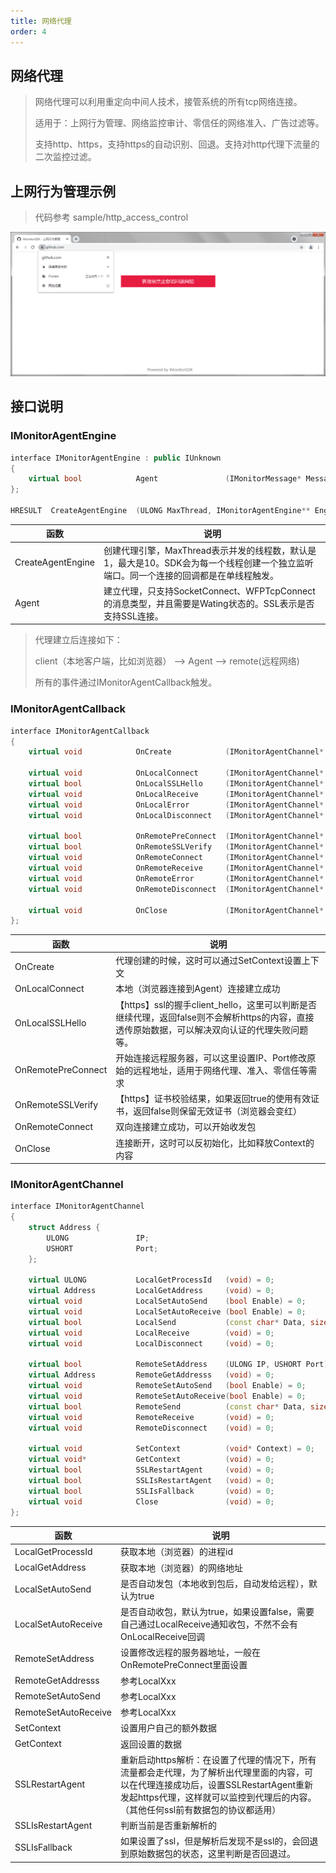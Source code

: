 ```yaml
---
title: 网络代理
order: 4
---
```


## 网络代理

> 网络代理可以利用重定向中间人技术，接管系统的所有tcp网络连接。
>
> 适用于：上网行为管理、网络监控审计、零信任的网络准入、广告过滤等。
>
> 支持http、https，支持https的自动识别、回退。支持对http代理下流量的二次监控过滤。

## 上网行为管理示例

> 代码参考 sample/http_access_control

![](./ac.png)

## 接口说明

### IMonitorAgentEngine

```cpp
interface IMonitorAgentEngine : public IUnknown
{
	virtual bool			Agent				(IMonitorMessage* Message, IMonitorAgentCallback* Callback, bool SSL = false) = 0;
};

HRESULT	 CreateAgentEngine	(ULONG MaxThread, IMonitorAgentEngine** Engine);
```

| 函数              | 说明                                                         |
| ----------------- | ------------------------------------------------------------ |
| CreateAgentEngine | 创建代理引擎，MaxThread表示并发的线程数，默认是1，最大是10。SDK会为每一个线程创建一个独立监听端口。同一个连接的回调都是在单线程触发。 |
| Agent             | 建立代理，只支持SocketConnect、WFPTcpConnect的消息类型，并且需要是Wating状态的。SSL表示是否支持SSL连接。 |

> 代理建立后连接如下：
>
> client（本地客户端，比如浏览器） --> Agent --> remote(远程网络)
>
> 所有的事件通过IMonitorAgentCallback触发。

### IMonitorAgentCallback

```cpp
interface IMonitorAgentCallback
{
	virtual void			OnCreate			(IMonitorAgentChannel* Channel) {}

	virtual void			OnLocalConnect		(IMonitorAgentChannel* Channel) {}
	virtual bool			OnLocalSSLHello		(IMonitorAgentChannel* Channel, const char* ServerName) { return true; }
	virtual void			OnLocalReceive		(IMonitorAgentChannel* Channel, const char* Data, size_t Length) {}
	virtual void			OnLocalError		(IMonitorAgentChannel* Channel, const char* Error) {}
	virtual void			OnLocalDisconnect	(IMonitorAgentChannel* Channel) {}

	virtual bool			OnRemotePreConnect	(IMonitorAgentChannel* Channel) { return true; }
	virtual bool			OnRemoteSSLVerify	(IMonitorAgentChannel* Channel, bool PreVerified) { return PreVerified; }
	virtual void			OnRemoteConnect		(IMonitorAgentChannel* Channel) {}
	virtual void			OnRemoteReceive		(IMonitorAgentChannel* Channel, const char* Data, size_t Length) {}
	virtual void			OnRemoteError		(IMonitorAgentChannel* Channel, const char* Error) {}
	virtual void			OnRemoteDisconnect	(IMonitorAgentChannel* Channel) {}

	virtual void			OnClose				(IMonitorAgentChannel* Channel) {}
};
```

| 函数               | 说明                                                         |
| ------------------ | ------------------------------------------------------------ |
| OnCreate           | 代理创建的时候，这时可以通过SetContext设置上下文             |
| OnLocalConnect     | 本地（浏览器连接到Agent）连接建立成功                        |
| OnLocalSSLHello    | 【https】ssl的握手client_hello，这里可以判断是否继续代理，返回false则不会解析https的内容，直接透传原始数据，可以解决双向认证的代理失败问题等。 |
| OnRemotePreConnect | 开始连接远程服务器，可以这里设置IP、Port修改原始的远程地址，适用于网络代理、准入、零信任等需求 |
| OnRemoteSSLVerify  | 【https】证书校验结果，如果返回true的使用有效证书，返回false则保留无效证书（浏览器会变红） |
| OnRemoteConnect    | 双向连接建立成功，可以开始收发包                             |
| OnClose            | 连接断开，这时可以反初始化，比如释放Context的内容            |

### IMonitorAgentChannel

```cpp
interface IMonitorAgentChannel
{
	struct Address {
		ULONG				IP;
		USHORT				Port;
	};

	virtual ULONG			LocalGetProcessId	(void) = 0;
	virtual Address			LocalGetAddress		(void) = 0;
	virtual void			LocalSetAutoSend	(bool Enable) = 0;
	virtual void			LocalSetAutoReceive	(bool Enable) = 0;
	virtual bool			LocalSend			(const char* Data, size_t Length) = 0;
	virtual void			LocalReceive		(void) = 0;
	virtual void			LocalDisconnect		(void) = 0;

	virtual bool			RemoteSetAddress	(ULONG IP, USHORT Port) = 0;
	virtual Address			RemoteGetAddresss	(void) = 0;
	virtual void			RemoteSetAutoSend	(bool Enable) = 0;
	virtual void			RemoteSetAutoReceive(bool Enable) = 0;
	virtual bool			RemoteSend			(const char* Data, size_t Length) = 0;
	virtual void			RemoteReceive		(void) = 0;
	virtual void			RemoteDisconnect	(void) = 0;

	virtual void			SetContext			(void* Context) = 0;
	virtual void*			GetContext			(void) = 0;
	virtual bool			SSLRestartAgent		(void) = 0;
	virtual bool			SSLIsRestartAgent	(void) = 0;
	virtual bool			SSLIsFallback		(void) = 0;
	virtual void			Close				(void) = 0;
};
```

| 函数                 | 说明                                                         |
| -------------------- | ------------------------------------------------------------ |
| LocalGetProcessId    | 获取本地（浏览器）的进程id                                   |
| LocalGetAddress      | 获取本地（浏览器）的网络地址                                 |
| LocalSetAutoSend     | 是否自动发包（本地收到包后，自动发给远程），默认为true       |
| LocalSetAutoReceive  | 是否自动收包，默认为true，如果设置false，需要自己通过LocalReceive通知收包，不然不会有OnLocalReceive回调 |
| RemoteSetAddress     | 设置修改远程的服务器地址，一般在OnRemotePreConnect里面设置   |
| RemoteGetAddresss    | 参考LocalXxx                                                 |
| RemoteSetAutoSend    | 参考LocalXxx                                                 |
| RemoteSetAutoReceive | 参考LocalXxx                                                 |
| SetContext           | 设置用户自己的额外数据                                       |
| GetContext           | 返回设置的数据                                               |
| SSLRestartAgent      | 重新启动https解析：在设置了代理的情况下，所有流量都会走代理，为了解析出代理里面的内容，可以在代理连接成功后，设置SSLRestartAgent重新发起https代理，这样就可以监控到代理后的内容。（其他任何ssl前有数据包的协议都适用） |
| SSLIsRestartAgent    | 判断当前是否重新解析的                                       |
| SSLIsFallback        | 如果设置了ssl，但是解析后发现不是ssl的，会回退到原始数据包的状态，这里判断是否回退过。 |